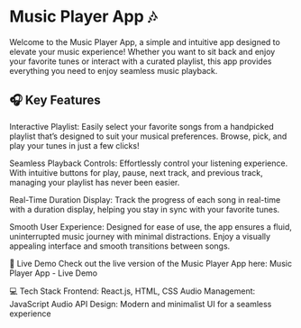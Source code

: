 
# Music Player App 🎶
Welcome to the Music Player App, a simple and intuitive app designed to elevate your music experience! Whether you want to sit back and enjoy your favorite tunes or interact with a curated playlist, this app provides everything you need to enjoy seamless music playback.

## 🎧 Key Features
Interactive Playlist:
Easily select your favorite songs from a handpicked playlist that’s designed to suit your musical preferences. Browse, pick, and play your tunes in just a few clicks!

Seamless Playback Controls:
Effortlessly control your listening experience. With intuitive buttons for play, pause, next track, and previous track, managing your playlist has never been easier.

Real-Time Duration Display:
Track the progress of each song in real-time with a duration display, helping you stay in sync with your favorite tunes.

Smooth User Experience:
Designed for ease of use, the app ensures a fluid, uninterrupted music journey with minimal distractions. Enjoy a visually appealing interface and smooth transitions between songs.

🔗 Live Demo
Check out the live version of the Music Player App here:
Music Player App - Live Demo

💻 Tech Stack
Frontend: React.js, HTML, CSS
Audio Management: JavaScript Audio API
Design: Modern and minimalist UI for a seamless experience

